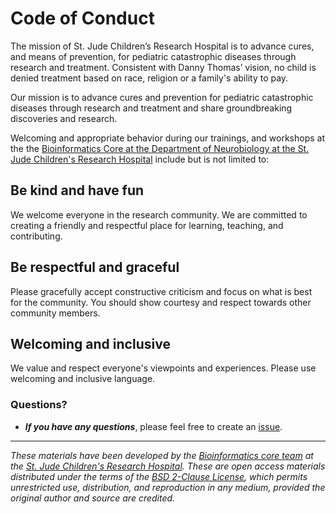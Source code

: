# Code of Conduct

The mission of St. Jude Children’s Research Hospital is to advance cures, and means of prevention, for pediatric catastrophic diseases through research and treatment. Consistent with Danny Thomas’ vision, no child is denied treatment based on race, religion or a family's ability to pay.

Our mission is to advance cures and prevention for pediatric catastrophic diseases through research and treatment and share groundbreaking discoveries and research.

Welcoming and appropriate behavior during our trainings, and workshops at the the [Bioinformatics Core at the Department of Neurobiology at the St. Jude Children's Research Hospital](https://www.stjude.org/research/departments/developmental-neurobiology/shared-resources/bioinformatic-core.html) include but is not limited to:

## Be kind and have fun
We welcome everyone in the research community. We are committed to creating a friendly and respectful place for learning, teaching, and contributing. 


## Be respectful and graceful
Please gracefully accept constructive criticism and focus on what is best for the community. You should show courtesy and respect towards other community members.


## Welcoming and inclusive 
We value and respect everyone's viewpoints and experiences. Please use welcoming and inclusive language.


### Questions?
* ***If you have any questions***, please feel free to create an [issue](https://github.com/stjudeDNBBinfCore/Trainings/issues).


---

*These materials have been developed by the [Bioinformatics core team](https://www.stjude.org/research/departments/developmental-neurobiology/shared-resources/bioinformatic-core.html) at the [St. Jude Children's Research Hospital](https://www.stjude.org/). These are open access materials distributed under the terms of the [BSD 2-Clause License](https://opensource.org/license/bsd-2-clause), which permits unrestricted use, distribution, and reproduction in any medium, provided the original author and source are credited.*
